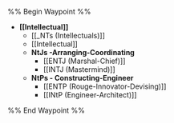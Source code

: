 %% Begin Waypoint %%
- **[[Intellectual]]**
	- [[_NTs (Intellectuals)]]
	- [[Intellectual]]
	- **NtJs -Arranging-Coordinating**
		- [[ENTJ (Marshal-Chief)]]
		- [[INTJ (Mastermind)]]
	- **NtPs - Constructing-Engineer**
		- [[ENTP (Rouge-Innovator-Devising)]]
		- [[INtP (Engineer-Architect)]]

%% End Waypoint %%
